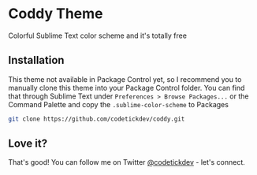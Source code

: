 # Coddy Theme
Colorful Sublime Text color scheme and it's totally free

## Installation
This theme not available in Package Control yet, so I recommend you to manually clone this theme into your Package Control folder. You can find that through Sublime Text under `Preferences > Browse Packages...` or the Command Palette and copy the `.sublime-color-scheme` to Packages
```bash
git clone https://github.com/codetickdev/coddy.git
```
## Love it?
That's good! You can follow me on Twitter [@codetickdev](http://twitter.com/codetickdev) - let's connect.
